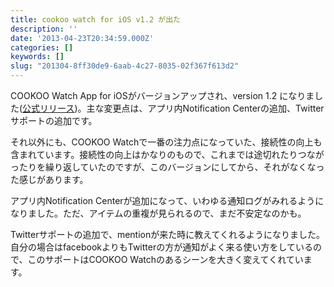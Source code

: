 ```yaml
---
title: cookoo watch for iOS v1.2 が出た
description: ''
date: '2013-04-23T20:34:59.000Z'
categories: []
keywords: []
slug: "201304-8ff30de9-6aab-4c27-8035-02f367f613d2"
---
```

COOKOO Watch App for iOSがバージョンアップされ、version 1.2 になりました([公式リリース](http://www.cookoowatch.com/Product_Updates.html))。主な変更点は、アプリ内Notification Centerの追加、Twitterサポートの追加です。

それ以外にも、COOKOO Watchで一番の注力点になっていた、接続性の向上も含まれています。接続性の向上はかなりのもので、これまでは途切れたりつながったりを繰り返していたのですが、このバージョンにしてから、それがなくなった感じがあります。

アプリ内Notification Centerが追加になって、いわゆる通知ログがみれるようになりました。ただ、アイテムの重複が見られるので、まだ不安定なのかも。

Twitterサポートの追加で、mentionが来た時に教えてくれるようになりました。自分の場合はfacebookよりもTwitterの方が通知がよく来る使い方をしているので、このサポートはCOOKOO Watchのあるシーンを大きく変えてくれています。